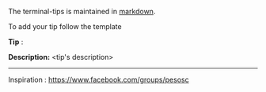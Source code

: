 The terminal-tips is maintained in [markdown](http://daringfireball.net/projects/markdown/). 

To add your tip follow the template

**Tip** : <your tip>

**Description:** <tip's description>

---

Inspiration : https://www.facebook.com/groups/pesosc

